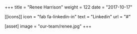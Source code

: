 +++
title = "Renee Harrison"
weight = 122
date = "2017-10-17"

[[icons]]
  icon = "fab fa-linkedin-in"
  text = "Linkedin"
  url = "#"

[asset]
  image = "our-team/renee.jpg"
+++
